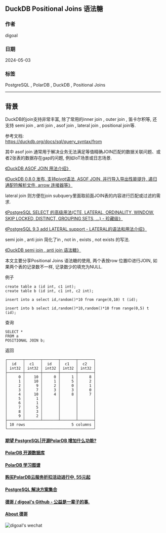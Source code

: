 ## DuckDB Positional Joins 语法糖      
                                
### 作者                                
digoal                                
                                
### 日期                                
2024-05-03                          
                                
### 标签                                
PostgreSQL , PolarDB , DuckDB , Positional Joins              
                                
----          
                                
## 背景      
DuckDB的join支持非常丰富, 除了常用的inner join , outer join , 笛卡尔积等, 还支持 semi join , anti join , asof join , lateral join , positional join等.      
    
参考文档:     
https://duckdb.org/docs/sql/query_syntax/from        
    
其中 asof join 通常用于解决业务无法满足等值精确JOIN匹配的数据关联问题、或者2张表的数据存在gap的问题, 例如IoT场景或日志场景.        
    
[《DuckDB ASOF JOIN 用法介绍》](../202310/20231007_02.md)      
    
[《DuckDB 0.8.0 发布, 支持pivot语法, ASOF JOIN, 并行导入导出性能提升, 递归通配符解析文件, arrow 连接器等》](../202305/20230518_02.md)      
    
lateral join 则方便在join subquery里面取前面JOIN表的内容进行匹配或过滤的需求.       
    
[《PostgreSQL SELECT 的高级用法(CTE, LATERAL, ORDINALITY, WINDOW, SKIP LOCKED, DISTINCT, GROUPING SETS, ...) - 珍藏级》](../201802/20180226_05.md)      
    
[《PostgreSQL 9.3 add LATERAL support - LATERAL的语法和用法介绍》](../201210/20121008_01.md)      
  
semi join , anti join 简化了in , not in , exists , not exists 的写法.    
  
[《DuckDB semi join , anti join 语法糖》](../202405/20240503_05.md)    
    
本文主要分享Positional Joins 语法糖的使用, 两个表按row 位置ID进行JOIN, 如果两个表的记录数不一样, 记录数少的填充为NULL.    
  
例子  
```  
create table a (id int, c1 int);  
create table b (id int, c1 int, c2 int);  
  
insert into a select id,random()*10 from range(0,10) t (id);  
  
insert into b select id,random()*10,random()*10 from range(0,5) t (id);  
```  
  
查询  
```  
SELECT *  
FROM a  
POSITIONAL JOIN b;  
```  
  
返回  
```  
┌───────┬───────┬───────┬───────┬───────┐  
│  id   │  c1   │  id   │  c1   │  c2   │  
│ int32 │ int32 │ int32 │ int32 │ int32 │  
├───────┼───────┼───────┼───────┼───────┤  
│     0 │    10 │     0 │     1 │     8 │  
│     1 │    10 │     1 │     5 │     2 │  
│     2 │     9 │     2 │     0 │     1 │  
│     3 │     7 │     3 │     3 │     0 │  
│     4 │    10 │     4 │     8 │     7 │  
│     5 │     1 │       │       │       │  
│     6 │     1 │       │       │       │  
│     7 │     5 │       │       │       │  
│     8 │     3 │       │       │       │  
│     9 │     2 │       │       │       │  
├───────┴───────┴───────┴───────┴───────┤  
│ 10 rows                     5 columns │  
└───────────────────────────────────────┘  
```  
     
  
#### [期望 PostgreSQL|开源PolarDB 增加什么功能?](https://github.com/digoal/blog/issues/76 "269ac3d1c492e938c0191101c7238216")
  
  
#### [PolarDB 开源数据库](https://openpolardb.com/home "57258f76c37864c6e6d23383d05714ea")
  
  
#### [PolarDB 学习图谱](https://www.aliyun.com/database/openpolardb/activity "8642f60e04ed0c814bf9cb9677976bd4")
  
  
#### [购买PolarDB云服务折扣活动进行中, 55元起](https://www.aliyun.com/activity/new/polardb-yunparter?userCode=bsb3t4al "e0495c413bedacabb75ff1e880be465a")
  
  
#### [PostgreSQL 解决方案集合](../201706/20170601_02.md "40cff096e9ed7122c512b35d8561d9c8")
  
  
#### [德哥 / digoal's Github - 公益是一辈子的事.](https://github.com/digoal/blog/blob/master/README.md "22709685feb7cab07d30f30387f0a9ae")
  
  
#### [About 德哥](https://github.com/digoal/blog/blob/master/me/readme.md "a37735981e7704886ffd590565582dd0")
  
  
![digoal's wechat](../pic/digoal_weixin.jpg "f7ad92eeba24523fd47a6e1a0e691b59")
  
